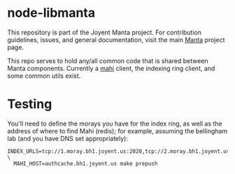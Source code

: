 <!--
    This Source Code Form is subject to the terms of the Mozilla Public
    License, v. 2.0. If a copy of the MPL was not distributed with this
    file, You can obtain one at http://mozilla.org/MPL/2.0/.
-->

<!--
    Copyright (c) 2014, Joyent, Inc.
-->

# node-libmanta

This repository is part of the Joyent Manta project.  For contribution
guidelines, issues, and general documentation, visit the main
[Manta](http://github.com/joyent/manta) project page.

This repo serves to hold any/all common code that is shared between Manta
components.  Currently a [mahi](https://mo.joyent.com/docs/mahi) client,
the indexing ring client, and some common utils exist.

# Testing

You'll need to define the morays you have for the index ring, as well as the
address of where to find Mahi (redis); for example, assuming the bellingham
lab (and you have DNS set appropriately):

```
INDEX_URLS=tcp://1.moray.bh1.joyent.us:2020,tcp://2.moray.bh1.joyent.us:2020 \
  MAHI_HOST=authcache.bh1.joyent.us make prepush
```
